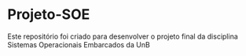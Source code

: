 # Projeto-SOE
Este repositório foi criado para desenvolver o projeto final da disciplina Sistemas Operacionais Embarcados da UnB


